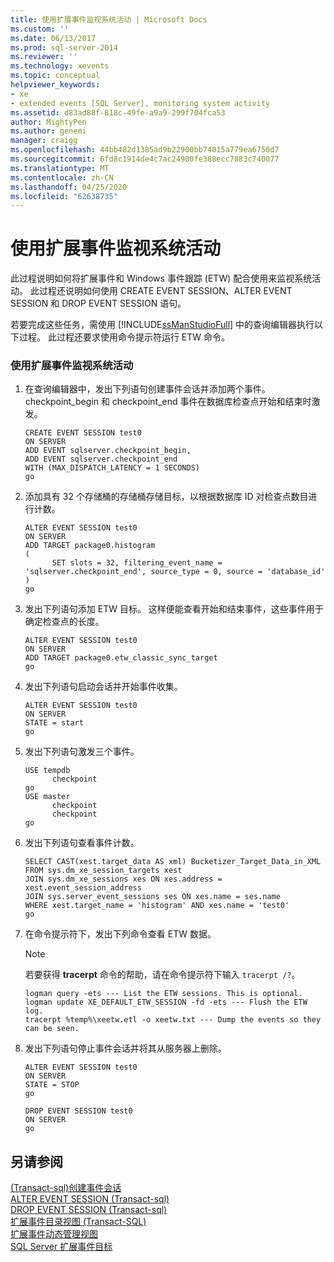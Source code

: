 ```yaml
---
title: 使用扩展事件监视系统活动 | Microsoft Docs
ms.custom: ''
ms.date: 06/13/2017
ms.prod: sql-server-2014
ms.reviewer: ''
ms.technology: xevents
ms.topic: conceptual
helpviewer_keywords:
- xe
- extended events [SQL Server], monitoring system activity
ms.assetid: d83ad88f-818c-49fe-a9a9-299f704fca53
author: MightyPen
ms.author: genemi
manager: craigg
ms.openlocfilehash: 44bb482d1385ad9b22900bb74015a779ea6750d7
ms.sourcegitcommit: 6fd8c1914de4c7ac24900fe388ecc7883c740077
ms.translationtype: MT
ms.contentlocale: zh-CN
ms.lasthandoff: 04/25/2020
ms.locfileid: "62638735"
---
```

# <a name="monitor-system-activity-using-extended-events"></a>使用扩展事件监视系统活动
  此过程说明如何将扩展事件和 Windows 事件跟踪 (ETW) 配合使用来监视系统活动。 此过程还说明如何使用 CREATE EVENT SESSION、ALTER EVENT SESSION 和 DROP EVENT SESSION 语句。  
  
 若要完成这些任务，需使用 [!INCLUDE[ssManStudioFull](../../includes/ssmanstudiofull-md.md)] 中的查询编辑器执行以下过程。 此过程还要求使用命令提示符运行 ETW 命令。  
  
### <a name="to-monitor-system-activity-using-extended-events"></a>使用扩展事件监视系统活动  
  
1.  在查询编辑器中，发出下列语句创建事件会话并添加两个事件。 checkpoint_begin 和 checkpoint_end 事件在数据库检查点开始和结束时激发。  
  
    ```  
    CREATE EVENT SESSION test0  
    ON SERVER  
    ADD EVENT sqlserver.checkpoint_begin,  
    ADD EVENT sqlserver.checkpoint_end  
    WITH (MAX_DISPATCH_LATENCY = 1 SECONDS)  
    go  
    ```  
  
2.  添加具有 32 个存储桶的存储桶存储目标，以根据数据库 ID 对检查点数目进行计数。  
  
    ```  
    ALTER EVENT SESSION test0  
    ON SERVER  
    ADD TARGET package0.histogram  
    (  
          SET slots = 32, filtering_event_name = 'sqlserver.checkpoint_end', source_type = 0, source = 'database_id'  
    )  
    go  
    ```  
  
3.  发出下列语句添加 ETW 目标。 这样便能查看开始和结束事件，这些事件用于确定检查点的长度。  
  
    ```  
    ALTER EVENT SESSION test0  
    ON SERVER  
    ADD TARGET package0.etw_classic_sync_target  
    go  
    ```  
  
4.  发出下列语句启动会话并开始事件收集。  
  
    ```  
    ALTER EVENT SESSION test0  
    ON SERVER  
    STATE = start  
    go  
    ```  
  
5.  发出下列语句激发三个事件。  
  
    ```  
    USE tempdb  
          checkpoint  
    go  
    USE master  
          checkpoint  
          checkpoint  
    go  
    ```  
  
6.  发出下列语句查看事件计数。  
  
    ```  
    SELECT CAST(xest.target_data AS xml) Bucketizer_Target_Data_in_XML  
    FROM sys.dm_xe_session_targets xest  
    JOIN sys.dm_xe_sessions xes ON xes.address = xest.event_session_address  
    JOIN sys.server_event_sessions ses ON xes.name = ses.name  
    WHERE xest.target_name = 'histogram' AND xes.name = 'test0'  
    go  
    ```  
  
7.  在命令提示符下，发出下列命令查看 ETW 数据。  
  
    > [!NOTE]  
    >   若要获得 **tracerpt** 命令的帮助，请在命令提示符下输入 `tracerpt /?`。  
  
    ```  
    logman query -ets --- List the ETW sessions. This is optional.  
    logman update XE_DEFAULT_ETW_SESSION -fd -ets --- Flush the ETW log.  
    tracerpt %temp%\xeetw.etl -o xeetw.txt --- Dump the events so they can be seen.  
    ```  
  
8.  发出下列语句停止事件会话并将其从服务器上删除。  
  
    ```  
    ALTER EVENT SESSION test0  
    ON SERVER  
    STATE = STOP  
    go  
  
    DROP EVENT SESSION test0  
    ON SERVER  
    go  
    ```  
  
## <a name="see-also"></a>另请参阅  
 [&#40;Transact-sql&#41;创建事件会话](/sql/t-sql/statements/create-event-session-transact-sql)   
 [ALTER EVENT SESSION &#40;Transact-sql&#41;](/sql/t-sql/statements/alter-event-session-transact-sql)   
 [DROP EVENT SESSION &#40;Transact-sql&#41;](/sql/t-sql/statements/drop-event-session-transact-sql)   
 [扩展事件目录视图 (Transact-SQL)](/sql/relational-databases/system-catalog-views/extended-events-catalog-views-transact-sql)  
 [扩展事件动态管理视图](../views/views.md)   
 [SQL Server 扩展事件目标](../../database-engine/sql-server-extended-events-targets.md)  
  
  
